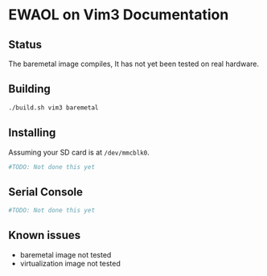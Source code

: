 # EWAOL on Vim3 Documentation

## Status

The baremetal image compiles, It has not yet been tested on real hardware.

## Building

```bash
./build.sh vim3 baremetal
```

## Installing

Assuming your SD card is at ```/dev/mmcblk0```.

```bash
#TODO: Not done this yet
```

## Serial Console

```bash
#TODO: Not done this yet
```
## Known issues

- baremetal image not tested
- virtualization image not tested